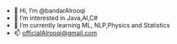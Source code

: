- 👋 Hi, I’m @bandarAlrooqi
- 👀 I’m interested in Java,AI,C#
- 🌱 I’m currently learning ML, NLP,Physics and Statistics
- 📫 officialAlrooqi@gmail.com

<!---
bandarAlrooqi/bandarAlrooqi is a ✨ special ✨ repository because its `README.md` (this file) appears on your GitHub profile.
You can click the Preview link to take a look at your changes.
--->
